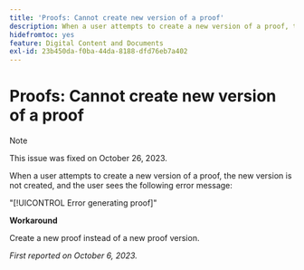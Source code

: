 ```yaml
---
title: 'Proofs: Cannot create new version of a proof'
description: When a user attempts to create a new version of a proof, the new version is not created, and the user sees an error message.
hidefromtoc: yes
feature: Digital Content and Documents
exl-id: 23b450da-f0ba-44da-8188-dfd76eb7a402
---
```

# Proofs: Cannot create new version of a proof

>[!NOTE]
>
>This issue was fixed on October 26, 2023.

When a user attempts to create a new version of a proof, the new version is not created, and the user sees the following error message:

"[!UICONTROL Error generating proof]"

**Workaround**

Create a new proof instead of a new proof version.

_First reported on October 6, 2023._

